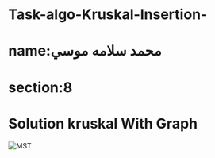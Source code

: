 # Task-algo-Kruskal-Insertion-
# name:محمد سلامه موسي 
# section:8
# Solution kruskal With Graph
![MST](https://user-images.githubusercontent.com/91347929/208320693-8e098de0-6e1a-4114-813d-51927d52cba2.jpeg)
